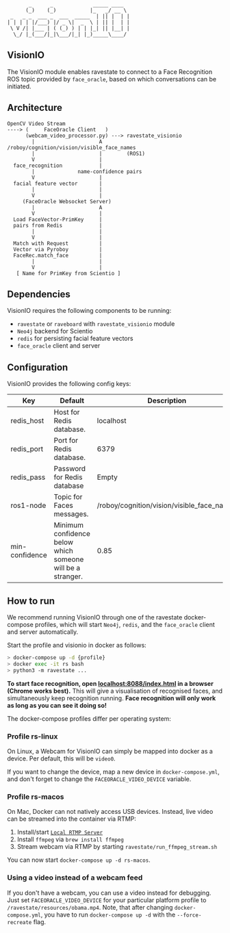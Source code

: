 ```
       _      _             _____ ____  
      (_)    (_)           |_   _/ __ \ 
 _   _ _  ___ _  ___  _____  | || |  | |
| | | | |/___) |/ _ \|  _  \ | || |  | |
 \ V /| |___ | ( (_) ) | | |_| || |__| |
  \_/ |_(___/|_|\___/|_| |_)_____\____/ 
```

## VisionIO

The VisionIO module enables ravestate to connect to a Face Recognition
ROS topic provided by `face_oracle`, based on which conversations can be initiated.

## Architecture

```
OpenCV Video Stream
----> (     FaceOracle Client   )
      (webcam_video_processor.py) ---> ravestate_visionio
        |                     A        /roboy/cognition/vision/visible_face_names
        |                     |        (ROS1)
        V                     |
  face_recognition            |
        |              name-confidence pairs
        V                     |
  facial feature vector       |
        |                     |
        V                     |
     (FaceOracle Websocket Server)
        |                     A
        V                     |
  Load FaceVector-PrimKey     |
  pairs from Redis            |
        |                     |
        V                     |
  Match with Request          |
  Vector via Pyroboy          |
  FaceRec.match_face          |
        |                     |
        V                     |
   [ Name for PrimKey from Scientio ]
```

## Dependencies

VisionIO requires the following components to be running:

* `ravestate` or `raveboard` with `ravestate_visionio` module
* `Neo4j` backend for Scientio
* `redis` for persisting facial feature vectors
* `face_oracle` client and server 

## Configuration

VisionIO provides the following config keys:

Key | Default | Description
----|---------|--------------------------------------------
redis_host | Host for Redis database. | localhost
redis_port | Port for Redis database. | 6379
redis_pass | Password for Redis database | Empty
ros1-node | Topic for Faces messages. | /roboy/cognition/vision/visible_face_names
min-confidence | Minimum confidence below which someone will be a stranger. | 0.85

## How to run

We recommend running VisionIO through one of the ravestate
docker-compose profiles, which will start `Neo4j`, `redis`,
and the `face_oracle` client and server automatically.

Start the profile and visionio in docker as follows:

```bash
> docker-compose up -d {profile}
> docker exec -it rs bash
> python3 -m ravestate ...
```

__To start face recognition, open [localhost:8088/index.html](localhost:8088/index.html) in a browser (Chrome works best).__
This will give a visualisation of recognised faces, and simultaneously keep recognition running.
__Face recognition will only work as long as you can see it doing so!__

The docker-compose profiles differ per operating system: 

### Profile rs-linux

On Linux, a Webcam for VisionIO can simply be mapped into
docker as a device. Per default, this will be `video0`.

If you want to change the device, map a new device in
`docker-compose.yml`, and don't forget to change the
`FACEORACLE_VIDEO_DEVICE` variable.

### Profile rs-macos

On Mac, Docker can not natively access USB devices. Instead,
live video can be streamed into the container via RTMP:

1. Install/start [`Local RTMP Server`](https://github.com/sallar/mac-local-rtmp-server/releases)
2. Install `ffmpeg` via `brew install ffmpeg`
3. Stream webcam via RTMP by starting `ravestate/run_ffmpeg_stream.sh`

You can now start `docker-compose up -d rs-macos`.

### Using a video instead of a webcam feed

If you don't have a webcam, you can use a video instead for
debugging. Just set `FACEORACLE_VIDEO_DEVICE` for your
particular platform profile to `/ravestate/resources/obama.mp4`.
Note, that after changing `docker-compose.yml`, you have to run
`docker-compose up -d` with the `--force-recreate` flag.
